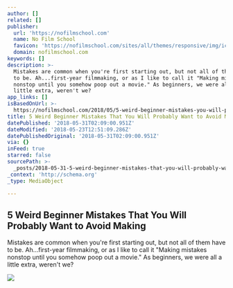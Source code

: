 ```yaml
---
author: []
related: []
publisher:
  url: 'https://nofilmschool.com'
  name: No Film School
  favicon: 'https://nofilmschool.com/sites/all/themes/responsive/img/icons/favicon.ico'
  domain: nofilmschool.com
keywords: []
description: >-
  Mistakes are common when you're first starting out, but not all of them have
  to be. Ah...first-year filmmaking, or as I like to call it "Making mistakes
  nonstop until you somehow poop out a movie." As beginners, we were all a
  little extra, weren't we?
app_links: []
isBasedOnUrl: >-
  https://nofilmschool.com/2018/05/5-weird-beginner-mistakes-you-will-probably-want-avoid-making
title: 5 Weird Beginner Mistakes That You Will Probably Want to Avoid Making
datePublished: '2018-05-31T02:09:00.951Z'
dateModified: '2018-05-23T12:51:09.286Z'
datePublishedOriginal: '2018-05-31T02:09:00.951Z'
via: {}
inFeed: true
starred: false
sourcePath: >-
  _posts/2018-05-31-5-weird-beginner-mistakes-that-you-will-probably-want-to-avo.md
_context: 'http://schema.org'
_type: MediaObject

---
```

<article style=""><h1>5 Weird Beginner Mistakes That You Will Probably Want to Avoid Making</h1><p>Mistakes are common when you're first starting out, but not all of them have to be. Ah...first-year filmmaking, or as I like to call it "Making mistakes nonstop until you somehow poop out a movie." As beginners, we were all a little extra, weren't we?</p><img src="https://nofilmschool.com/sites/default/files/styles/facebook/public/broken_lens.jpg?itok=az4QU-Rf" /></article>